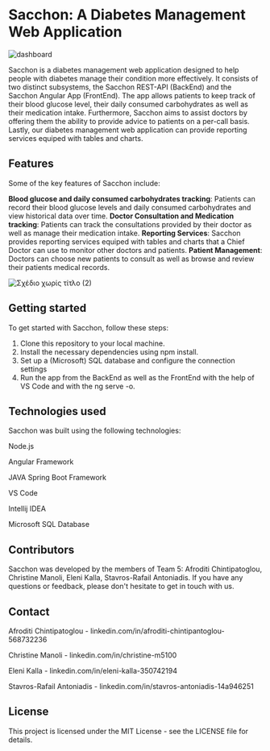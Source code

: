 # Sacchon: A Diabetes Management Web Application

![dashboard](https://user-images.githubusercontent.com/64464819/222736958-edb79dc3-4948-4cc9-80d3-75c20211f58c.PNG)



Sacchon is a diabetes management web application designed to help people with diabetes manage their condition more effectively. It consists of two distinct subsystems, the Sacchon REST-API (BackEnd) and the Sacchon Angular App (FrontEnd).
The app allows patients to keep track of their blood glucose level, their daily consumed carbohydrates as well as their medication intake. 
Furthermore, Sacchon aims to assist doctors by offering them the ability to provide advice to patients on a per-call basis. 
Lastly, our diabetes management web application can provide reporting services equiped with tables and charts.


## Features
Some of the key features of Sacchon include:

**Blood glucose and daily consumed carbohydrates tracking**: Patients can record their blood glucose levels and daily consumed carbohydrates 
and view historical data over time.
**Doctor Consultation and Medication tracking**: Patients can track the consultations provided by their doctor as well as manage their medication intake.
**Reporting Services**: Sacchon provides reporting services equiped with tables and charts that a Chief Doctor can use to monitor other doctors and patients.
**Patient Management**: Doctors can choose new patients to consult as well as browse and review their patients medical records.

![Σχέδιο χωρίς τίτλο (2)](https://user-images.githubusercontent.com/64464819/222738143-4cc5824a-69f6-400a-935c-8770e397efcc.png)



## Getting started
To get started with Sacchon, follow these steps:

1. Clone this repository to your local machine.
2. Install the necessary dependencies using npm install.
3. Set up a (Microsoft) SQL database and configure the connection settings
4. Run the app from the BackEnd as well as the FrontEnd with the help of VS Code and with the ng serve -o.


## Technologies used
Sacchon was built using the following technologies:

Node.js

Angular Framework

JAVA Spring Boot Framework

VS Code

Intellij IDEA

Microsoft SQL Database


## Contributors
Sacchon was developed by the members of Team 5: Afroditi Chintipatoglou, Christine Manoli, Eleni Kalla, Stavros-Rafail Antoniadis.
If you have any questions or feedback, please don't hesitate to get in touch with us.


## Contact
Afroditi Chintipatoglou - linkedin.com/in/afroditi-chintipantoglou-568732236

Christine Manoli - linkedin.com/in/christine-m5100

Eleni Kalla - linkedin.com/in/eleni-kalla-350742194

Stavros-Rafail Antoniadis - linkedin.com/in/stavros-antoniadis-14a946251


## License
This project is licensed under the MIT License - see the LICENSE file for details.
